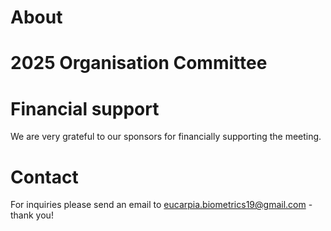 

# About
# 2025 Organisation Committee
# Financial support 
We are very grateful to our sponsors for financially supporting the meeting.

# Contact
For inquiries please send an email to eucarpia.biometrics19@gmail.com - thank you!